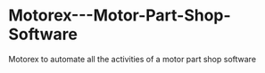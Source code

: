 # Motorex---Motor-Part-Shop-Software
Motorex to automate all the activities of a motor part shop software
